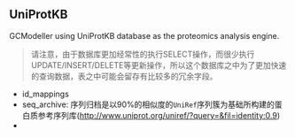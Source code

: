 ## UniProtKB

GCModeller using UniProtKB database as the proteomics analysis engine.

> 请注意，由于数据库更加经常性的执行SELECT操作，而很少执行UPDATE/INSERT/DELETE等更新操作，所以这个数据库之中为了更加快速的查询数据，表之中可能会留存有比较多的冗余字段。

+ id_mappings
+ seq_archive: 序列归档是以90%的相似度的``UniRef``序列簇为基础所构建的蛋白质参考序列库(http://www.uniprot.org/uniref/?query=&fil=identity:0.9)
+ 